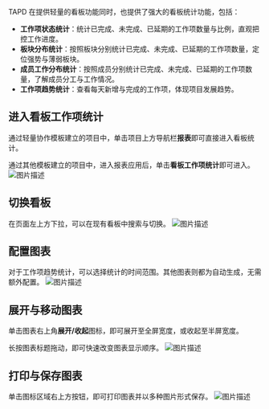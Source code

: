 TAPD 在提供轻量的看板功能同时，也提供了强大的看板统计功能，包括：
- **工作项状态统计**：统计已完成、未完成、已延期的工作项数量与比例，直观把控工作进度。
- **板块分布统计**：按照板块分别统计已完成、未完成、已延期的工作项数量，定位强势与薄弱板块。
- **成员工作分布统计**：按照成员分别统计已完成、未完成、已延期的工作项数量，了解成员分工与工作情况。
- **工作项趋势统计**：查看每天新增与完成的工作项，体现项目发展趋势。

  

 

## 进入看板工作项统计

通过轻量协作模板建立的项目中，单击项目上方导航栏**报表**即可直接进入看板统计。

通过其他模板建立的项目中，进入报表应用后，单击**看板工作项统计**即可进入。
![图片描述](https://main.qcloudimg.com/raw/093efb760de0f7db4944fcee1b4d1238.png)

 

## 切换看板

在页面左上方下拉，可以在现有看板中搜索与切换。
![图片描述](https://main.qcloudimg.com/raw/1cc241b802a6fe9b15f2b6d5ef2e92f9.png)

 

## 配置图表

对于工作项趋势统计，可以选择统计的时间范围。其他图表则都为自动生成，无需额外配置。
![图片描述](https://main.qcloudimg.com/raw/956e54ff6fa89a929ae9c2927bea9a56.png)

 

## 展开与移动图表

单击图表右上角**展开/收起**图标，即可展开至全屏宽度，或收起至半屏宽度。

长按图表标题拖动，即可快速改变图表显示顺序。
![图片描述](https://main.qcloudimg.com/raw/29fcfa7f11c91a4248d2947c0e20c67d.png)

## 打印与保存图表

单击图标区域右上方按钮，即可打印图表并以多种图片形式保存。
![图片描述](https://main.qcloudimg.com/raw/adb18deb4756a3f58835c819a7b54359.png)
